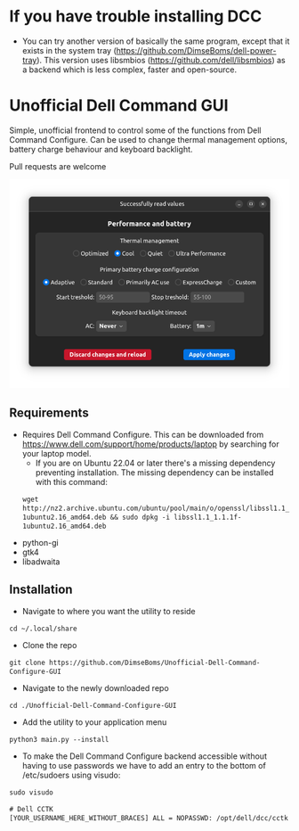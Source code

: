 # If you have trouble installing DCC
* You can try another version of basically the same program, except that it exists in the system tray (https://github.com/DimseBoms/dell-power-tray). This version uses libsmbios (https://github.com/dell/libsmbios) as a backend which is less complex, faster and open-source.

# Unofficial Dell Command GUI
Simple, unofficial frontend to control some of the functions from Dell Command Configure. Can be used to change thermal management options, battery charge behaviour and keyboard backlight.

Pull requests are welcome

[<img src="https://raw.githubusercontent.com/DimseBoms/Unofficial-Dell-Command-Configure-GUI/main/Screenshot.png">](https://raw.githubusercontent.com/DimseBoms/Unofficial-Dell-Command-Configure-GUI/main/Screenshot.png)

## Requirements
* Requires Dell Command Configure. This can be downloaded from <https://www.dell.com/support/home/products/laptop> by searching for your laptop model.
  * If you are on Ubuntu 22.04 or later there's a missing dependency preventing installation. The missing dependency can be installed with this command:
  ```
  wget http://nz2.archive.ubuntu.com/ubuntu/pool/main/o/openssl/libssl1.1_1.1.1f-1ubuntu2.16_amd64.deb && sudo dpkg -i libssl1.1_1.1.1f-1ubuntu2.16_amd64.deb
  ```
 * python-gi
 * gtk4
 * libadwaita

## Installation
* Navigate to where you want the utility to reside
```
cd ~/.local/share
```
* Clone the repo
```
git clone https://github.com/DimseBoms/Unofficial-Dell-Command-Configure-GUI
```
* Navigate to the newly downloaded repo
```
cd ./Unofficial-Dell-Command-Configure-GUI
```
* Add the utility to your application menu
```
python3 main.py --install
```
* To make the Dell Command Configure backend accessible without having to use passwords we have to add an entry to the bottom of /etc/sudoers using visudo:
```
sudo visudo
```
```
# Dell CCTK
[YOUR_USERNAME_HERE_WITHOUT_BRACES] ALL = NOPASSWD: /opt/dell/dcc/cctk
```
